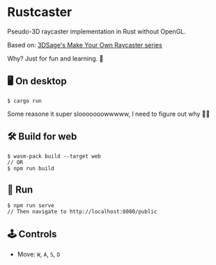 # Rustcaster

Pseudo-3D raycaster implementation in Rust without OpenGL.

Based on: [3DSage's Make Your Own Raycaster series](https://www.youtube.com/watch?v=gYRrGTC7GtA)

Why? Just for fun and learning. 🙂

## 🖥 On desktop

```shell
$ cargo run
```

Some reasone it super slooooooowwwww, I need to figure out why 🤷‍♂️

## 🛠️ Build for web

```shell
$ wasm-pack build --target web
// OR
$ npm run build
```

## 🚀 Run

```shell
$ npm run serve
// Then navigate to http://localhost:8080/public
```

## 🕹 Controls

- Move: `W`, `A`, `S`, `D`
